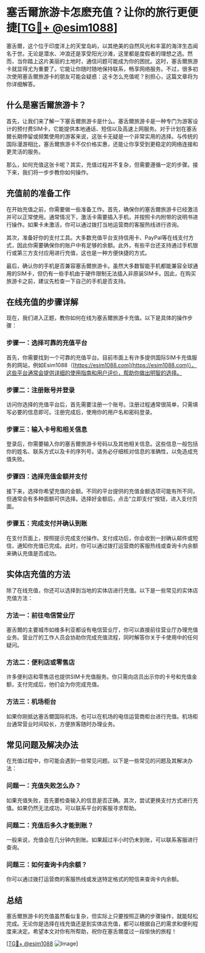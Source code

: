 # 塞舌爾旅游卡怎麽充值？让你的旅行更便捷[[TG💪+ @esim1088](https://t.me/s/esim1088)]

塞舌爾，这个位于印度洋上的天堂岛屿，以其绝美的自然风光和丰富的海洋生态闻名于世。无论是潜水、冲浪还是享受阳光沙滩，这里都是度假者的理想之选。然而，当你踏上这片美丽的土地时，通信问题可能成为你的困扰。这时，塞舌爾旅游卡就显得尤为重要了。它能让你随时随地保持联系，畅享网络服务。不过，很多初次使用塞舌爾旅游卡的朋友可能会疑惑：这卡怎么充值呢？别担心，这篇文章将为你详细解答。

## 什么是塞舌爾旅游卡？

首先，让我们来了解一下塞舌爾旅游卡是什么。塞舌爾旅游卡是一种专门为游客设计的预付费SIM卡，它能提供本地通话、短信以及高速上网服务。对于计划在塞舌爾长期停留或频繁使用的游客来说，这张卡无疑是一个非常实用的选择。与传统的国际漫游相比，塞舌爾旅游卡不仅价格实惠，还能让你享受到更稳定的网络连接和更灵活的服务。

那么，如何充值这张卡呢？其实，充值过程并不复杂，但需要遵循一定的步骤。接下来，我们将一步步教你如何操作。

## 充值前的准备工作

在开始充值之前，你需要做一些准备工作。首先，确保你的塞舌爾旅游卡已经激活并可以正常使用。通常情况下，激活卡需要插入手机，并按照卡内附带的说明书进行操作。如果卡未激活，你可以通过拨打当地运营商的客服热线进行咨询。

其次，准备好你的支付工具。大多数充值平台支持信用卡、PayPal等在线支付方式，因此你需要确保你的账户中有足够的余额。此外，有些平台还支持通过手机银行或第三方支付应用进行充值，这也是一种方便快捷的方式。

最后，确认你的手机是否兼容塞舌爾旅游卡。虽然大多数智能手机都能兼容全球通用的SIM卡，但仍有一些手机由于硬件限制无法插入非原装SIM卡。因此，在购买旅游卡之前，建议先检查一下自己的手机是否支持。

## 在线充值的步骤详解

现在，我们进入正题，教你如何在线为塞舌爾旅游卡充值。以下是具体的操作步骤：

### 步骤一：选择可靠的充值平台

首先，你需要找到一个可靠的充值平台。目前市面上有许多提供国际SIM卡充值服务的网站，例如Esim1088（[https://esim1088.com](https://esim1088.com)）。这些平台通常会提供详细的使用指南和用户评价，帮助你做出明智的选择。

### 步骤二：注册账号并登录

访问你选择的充值平台后，首先需要注册一个账号。注册过程通常很简单，只需填写必要的信息即可。注册完成后，使用你的用户名和密码登录。

### 步骤三：输入卡号和相关信息

登录后，你需要输入你的塞舌爾旅游卡号码以及其他相关信息。这些信息一般包括你的姓名、联系方式以及卡的序列号。请务必仔细核对信息的准确性，以免造成充值失败。

### 步骤四：选择充值金额并支付

接下来，选择你希望充值的金额。不同的平台提供的充值金额选项可能有所不同，但通常会有多种面额可供选择。选择好金额后，点击“立即支付”按钮，进入支付页面。

### 步骤五：完成支付并确认到账

在支付页面上，按照提示完成支付操作。支付成功后，你会收到一封确认邮件或短信，通知你充值已完成。此时，你可以通过拨打运营商的客服热线或查询卡内余额来确认充值是否成功。

## 实体店充值的方法

除了在线充值，你还可以选择到当地的实体店进行充值。以下是一些常见的实体店充值方法：

### 方法一：前往电信营业厅

塞舌爾的主要城市如维多利亚都设有电信营业厅，你可以直接前往营业厅办理充值业务。营业厅的工作人员会协助你完成充值流程，同时解答你关于卡使用中的任何疑问。

### 方法二：便利店或零售店

许多便利店和零售店也提供SIM卡充值服务。你只需向店员出示你的卡号和充值金额，支付完成后，他们会为你完成充值。

### 方法三：机场柜台

如果你刚抵达塞舌爾国际机场，也可以在机场的电信运营商柜台进行充值。机场柜台通常营业时间较长，方便旅客随时办理业务。

## 常见问题及解决办法

在充值过程中，你可能会遇到一些常见问题。以下是一些常见的问题及其解决办法：

### 问题一：充值失败怎么办？

如果充值失败，首先要检查输入的信息是否正确。其次，尝试更换支付方式进行充值。如果仍然无法成功，可以联系平台的客服寻求帮助。

### 问题二：充值后多久才能到账？

一般来说，充值会在几分钟内到账。如果超过半小时仍未到账，可以联系客服进行查询。

### 问题三：如何查询卡内余额？

你可以通过拨打运营商的客服热线或发送特定格式的短信来查询卡内余额。

## 总结

塞舌爾旅游卡的充值虽然看似复杂，但实际上只要按照正确的步骤操作，就能轻松完成。无论你是选择在线充值还是到实体店充值，都可以根据自己的需求和便利程度来决定。希望本文对你有所帮助，祝你在塞舌爾度过一段愉快的旅程！

[[TG💪+ @esim1088](https://t.me/s/esim1088) ![Image](https://i.postimg.cc/4NQfJmqS/Snipaste-2025-05-13-00-14-12.png)]